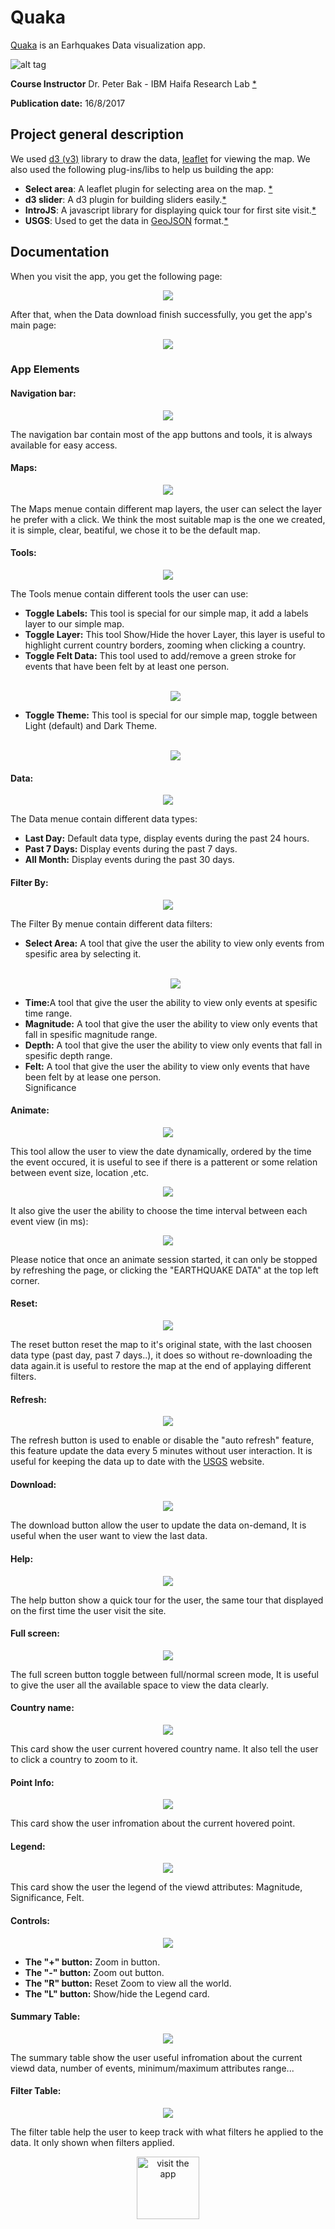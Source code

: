 # Quaka
<a href="https://goo.gl/x5MXeU">Quaka</a> is an Earhquakes Data visualization app.

![alt tag](https://github.com/mdahamshi/data-visualization/blob/master/screenshots/main.png)

**Course Instructor**
Dr. Peter Bak - IBM Haifa Research Lab <a href="http://researcher.ibm.com/person/il-peter.bak">*</a>

**Publication date:** 16/8/2017

<h2>Project general description</h2>
We used <a href="https://d3js.org/">d3 (v3)</a> library to draw the data, <a href="http://leafletjs.com/">leaflet</a> 
for viewing the map. We also used the following plug-ins/libs to help us building the app:
<ul>
<li><b>Select area</b>: A leaflet plugin for selecting area on the map. <a href="https://github.com/heyman/leaflet-areaselect">*</a></li>
<li><b>d3 slider</b>: A d3 plugin for building sliders easily.<a href="https://github.com/MasterMaps/d3-slider">*</a></li>
<li><b>IntroJS</b>: A javascript library for displaying quick tour for first site visit.<a href="http://introjs.com/">*</a></li>
<li><b>USGS</b>: Used to get the data in <a href="http://geojson.org/">GeoJSON</a> format.<a href="https://earthquake.usgs.gov/earthquakes/feed/v1.0/geojson.php">*</a></li>
</ul>

<h2>Documentation</h2>
When you visit the app, you get the following page:<br/>
<p align="center">
<img src="https://github.com/mdahamshi/data-visualization/blob/master/screenshots/1.png"/>
</p>

After that, when the Data download finish successfully, you get the app's main page:<br/>
<p align="center">
<img src="https://github.com/mdahamshi/data-visualization/blob/master/screenshots/main.png"/>
</p>

<h3>App Elements</h3>
<h4>Navigation bar:</h4>
<p align="center">
<img src="https://github.com/mdahamshi/data-visualization/blob/master/screenshots/3.png"/>
</p>

The navigation bar contain most of the app buttons and tools, it is always available for easy access.
<h4>Maps:</h4>
<p align="center">
<img src="https://github.com/mdahamshi/data-visualization/blob/master/screenshots/maps.png"/>
</p>

The Maps menue contain different map layers, the user can select the layer he prefer with a click. We think 
the most suitable map is the one we created, it is simple, clear, beatiful, we chose it to be the default map.

<h4>Tools:</h4>
<p align="center">
<img src="https://github.com/mdahamshi/data-visualization/blob/master/screenshots/tools.png"/>
</p>

The Tools menue contain different tools the user can use:
<ul>
  <li><b>Toggle Labels:</b> This tool is special for our simple map, it add a labels layer to our simple map.</li>
  <li><b>Toggle Layer:</b> This tool Show/Hide the hover Layer, this layer is useful to highlight current country
  borders, zooming when clicking a country.</li>
  <li><b>Toggle Felt Data:</b> This tool used to add/remove a green stroke for events that have been felt by at least one person.</li><br/>
  <p align="center">
<img src="https://github.com/mdahamshi/data-visualization/blob/master/screenshots/felt-data.png"/>
</p>
  
  <li><b>Toggle Theme:</b> This tool is special for our simple map, toggle between Light (default) and Dark Theme.</li><br/>
  <p align="center">
<img src="https://github.com/mdahamshi/data-visualization/blob/master/screenshots/dark-theme.png"/>
</p>
</ul>

<h4>Data:</h4>
  <p align="center">
<img src="https://github.com/mdahamshi/data-visualization/blob/master/screenshots/data.png"/>
</p>

The Data menue contain different data types:
<ul>
   <li><b>Last Day:</b> Default data type, display events during the past 24 hours.</li>
   <li><b>Past 7 Days:</b> Display events during the past 7 days.</li>
   <li><b>All Month:</b> Display events during the past 30 days.</li>
</ul>

<h4>Filter By:</h4>
<p align="center">
<img src="https://github.com/mdahamshi/data-visualization/blob/master/screenshots/filter.png"/>
</p>

The Filter By menue contain different data filters:
<ul>
   <li><b>Select Area:</b> A tool that give the user the ability to view only events from spesific area by selecting it.</li><br/>
   <p align="center">
<img src="https://github.com/mdahamshi/data-visualization/blob/master/screenshots/select.png"/>
</p>
   
   <li><b>Time:</b>A tool that give the user the ability to view only events at spesific time range.</li>
   <li><b>Magnitude:</b> A tool that give the user the ability to view only events that fall in spesific magnitude range.</li>
   <li><b>Depth:</b> A tool that give the user the ability to view only events that fall in spesific depth range.</li>
   <li><b>Felt:</b> A tool that give the user the ability to view only events that have been felt by at lease one person.</li>
   Significance
</ul>

<h4>Animate:</h4>
<p align="center">
<img src="https://github.com/mdahamshi/data-visualization/blob/master/screenshots/animate-btn.png"/>
</p>

This tool allow the user to view the date dynamically, ordered by the time the event occured, it is useful to see if there is
a patterent or some relation between event size, location ,etc.<br/>
<p align="center">
<img src="https://github.com/mdahamshi/data-visualization/blob/master/screenshots/animate-map.png"/>
</p>

It also give the user the ability to choose the time interval between each event view (in ms): <br/>
<p align="center">
<img src="https://github.com/mdahamshi/data-visualization/blob/master/screenshots/animate-bar.png"/>
</p>

Please notice that once an animate session started, it can only be stopped by refreshing the page, or clicking the "EARTHQUAKE DATA" at the top left corner.


<h4>Reset:</h4>
<p align="center">
<img src="https://github.com/mdahamshi/data-visualization/blob/master/screenshots/reset.png"/>
</p>

The reset button reset the map to it's original state, with the last choosen data type (past day, past 7 days..), it does so without 
re-downloading the data again.it is useful to restore the map at the end of applaying different filters.

<h4>Refresh:</h4>
<p align="center">
<img src="https://github.com/mdahamshi/data-visualization/blob/master/screenshots/refresh.png"/>
</p>

The refresh button is used to enable or disable the "auto refresh" feature, this feature update the data every 
5 minutes without user interaction. It is useful for keeping the data up to date with the <a href="https://www.usgs.gov/">USGS</a> website.

<h4>Download:</h4>
<p align="center">
<img src="https://github.com/mdahamshi/data-visualization/blob/master/screenshots/download.png"/>
</p>
The download button allow the user to update the data on-demand, It is useful when the user want to view the last data.

<h4>Help:</h4>
<p align="center">
<img src="https://github.com/mdahamshi/data-visualization/blob/master/screenshots/help.png"/>
</p>

The help button show a quick tour for the user, the same tour that displayed on the first time the user visit the site.

<h4>Full screen:</h4>
<p align="center">
<img src="https://github.com/mdahamshi/data-visualization/blob/master/screenshots/full.png"/>
</p>

The full screen button toggle between full/normal screen mode, It is useful to give the user all the available space
to view the data clearly.

<h4>Country name:</h4>
<p align="center">
<img src="https://github.com/mdahamshi/data-visualization/blob/master/screenshots/country-name.png"/>
</p>


This card show the user current hovered country name. It also tell the user to click a country to zoom to it.

<h4>Point Info:</h4>
<p align="center">
<img src="https://github.com/mdahamshi/data-visualization/blob/master/screenshots/quake-info.png"/>
</p>

This card show the user infromation about the current hovered point.

<h4>Legend:</h4>
<p align="center">
<img src="https://github.com/mdahamshi/data-visualization/blob/master/screenshots/4.png"/>
</p>

This card show the user the legend of the viewd attributes: Magnitude, Significance, Felt.


<h4>Controls:</h4>
<p align="center">
<img src="https://github.com/mdahamshi/data-visualization/blob/master/screenshots/5.png"/>
</p>


<ul>
   <li><b>The "+" button:</b> Zoom in button.</li>
   <li><b>The "-" button:</b> Zoom out button.</li>
   <li><b>The "R" button:</b> Reset Zoom to view all the world.</li>
   <li><b>The "L" button:</b> Show/hide the Legend card.</li>
</ul>

<h4>Summary Table:</h4>
<p align="center">
<img src="https://github.com/mdahamshi/data-visualization/blob/master/screenshots/summary-table.png"/>
</p>

The summary table show the user useful infromation about the current viewd data, number of events, minimum/maximum attributes range...

<h4>Filter Table:</h4>
<p align="center">
<img src="https://github.com/mdahamshi/data-visualization/blob/master/screenshots/filter-table.png"/>
</p>

The filter table help the user to keep track with what filters he applied to the data. It only shown when filters applied.



<p align="center">
<a  href="https://goo.gl/x5MXeU" target="_blank">
<img alt="visit the app" width="100" src="https://github.com/mdahamshi/data-visualization/blob/master/screenshots/go.png"/>
</a>
</p>

